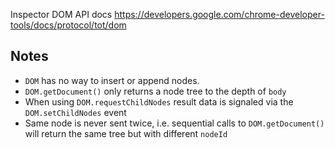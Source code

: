 Inspector DOM API docs https://developers.google.com/chrome-developer-tools/docs/protocol/tot/dom

Notes
----

* ``DOM`` has no way to insert or append nodes.
* ``DOM.getDocument()`` only returns a node tree to the depth of ``body``
* When using ``DOM.requestChildNodes`` result data is signaled via the ``DOM.setChildNodes`` event
* Same node is never sent twice, i.e. sequential calls to ``DOM.getDocument()`` will return the same tree but with different ``nodeId``
